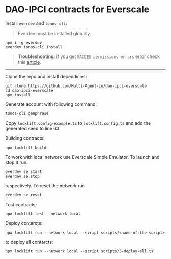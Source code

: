 # DAO-IPCI contracts for Everscale

Install `everdev` and `tonos-cli`:
> Everdev must be installed globally.
```
npm i -g everdev
everdev tonos-cli install
```
> **Troubleshooting**: if you get `EACCES permissions errors` error check this [article](https://docs.npmjs.com/resolving-eacces-permissions-errors-when-installing-packages-globally).
---

Clone the repo and install dependicies:

```
git clone https://github.com/Multi-Agent-io/dao-ipci-everscale
cd dao-ipci-everscale
npm install
```
Generate account with following command:
```
tonos-cli genphrase
```
Copy `locklift.config-example.ts` to `locklift.config.ts` and add the generated seed to line 63. 

Building contracts: 
```
npx locklift build
```
To work with local network use Everscale Simple Emulator. To launch and stop it run:

```
everdev se start
everdev se stop
```
respectively.
To reset the network run
```
everdev se reset
```

Test contracts:
```
npx locklift test --network local
```

Deploy contarcts:
```
npx locklift run --network local --script scripts/<name-of-the-script>
```
to deploy all contarcts:

```
npx locklift run --network local --script scripts/5-deploy-all.ts
```
